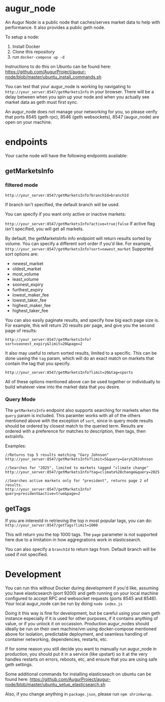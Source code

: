 # augur_node
An Augur Node is a public node that caches/serves market data to help with performance. It also provides a public geth node.

To setup a node:

1. Install Docker
2. Clone this repository
3. run `docker-compose up -d`

Instructions to do this on Ubuntu can be found here: https://github.com/AugurProject/augur-node/blob/master/ubuntu_install_commands.sh

You can test that your augur_node is working by navigating to `http://your_server:8547/getMarketsInfo` in your browser. There will be a delay between when you spin up your node and when you actually see market data as geth must first sync.

An augur_node does not manage your networking for you, so please verify that ports 8545 (geth rpc), 8546 (geth websockets), 8547 (augur_node) are open on your machine.

# endpoints
Your cache node will have the following endpoints available:
## getMarketsInfo

### filtered mode
`http://your_server:8547/getMarketsInfo?branchId=branchId`

If branch isn't specified, the default branch will be used.

You can specify if you want only active or inactive markets:

`http://your_server:8547/getMarketsInfo?active=true|false`
If active flag isn't specified, you will get all markets.

By default, the getMarketsInfo info endpoint will return results sorted by volume. You can specify a different sort order if you'd like. For example,
`http://your_server:8547/getMarketsInfo?sort=newest_market`
Supported sort options are:
- newest_market
- oldest_market
- most_volume
- least_volume
- soonest_expiry
- furthest_expiry
- lowest_maker_fee
- lowest_taker_fee
- highest_maker_fee
- highest_taker_fee

You can also easily paginate results, and specify how big each page size is. For example, this will return 20 results per page, and give you the second page of results:

`http://your_server:8547/getMarketsInfo?sort=soonest_expiry&limit=20&page=2`

It also may useful to return sorted results, limited to a specific. This can be done useing the `tag` param, which will do an exact match on markets that contain the tag that you specify.

`http://your_server:8547/getMarketsInfo?limit=20&tag=sports`

All of these options mentioned above can be used together or individually to build whatever view into the market data that you desire.

### Query Mode

The `getMarketsInfo` endpoint also supports searching for markets when the `query` param is included. This paramter works with all of the others mentioned above with the exception of `sort`, since in query mode results should be ordered by closest match to the queried term. Results are ordered with a preference for matches to description, then tags, then extraInfo.

Examples:

```
//Returns top 5 results matching "Gary Johnson"
http://your_server:8547/getMarketsInfo?limit=5&query=Gary%20Johnson

//Searches for "2025", limited to markets tagged "climate change"
http://your_server:8547/getMarketsInfo?tag=climate%20change&query=2025

//Searches active markets only for "president", returns page 2 of results.
http://your_server:8547/getMarketsInfo?query=president&active=true&page=2
```

## getTags
If you are interestd in retrieving the top n most popular tags, you can do:
`http://your_server:8547/getTags?limit=1000`

This will return you the top 1000 tags. The `page` parameter is not supported here due to a limitation in how aggregrations work in elasticsearch.

You can also specify a `branchId` to return tags from. Default branch will be used if not specified.

# Development
You can run this without Docker during development if you'd like, assuming you have elasticsearch (port 9200) and geth running on your local machine configured to accept RPC and websocket requests (ports 8545 and 8546). Your local augur_node can be run by doing `node index.js`

Doing it this way is fine for development, but be careful using your own geth instance especially if it is used for other purposes, if it contains anything of value, or if you unlock it on occassion. Production augur_nodes should ideally be run on their own machine/vm using docker-compose mentioned above for isolation, predictable deployment, and seamless handling of container networking, dependencies, restarts, etc.

If for some reason you still decide you want to manually run augur_node in production, you should put it in a service (like upstart) so it at the very handles restarts on errors, reboots, etc, and ensure that you are using safe geth settings.

Some additional commands for installing elasticseach on ubuntu can be found here: 
https://github.com/AugurProject/augur-node/blob/master/ubuntu_setup_elasticsearch.sh

Also, if you change anything in `package.json`, please run `npm shrinkwrap`.

